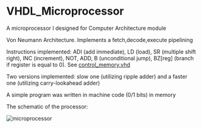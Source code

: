 # VHDL_Microprocessor
A microprocessor I designed for Computer Architecture module

Von Neumann Architecture. Implements a fetch,decode,execute pipelining

Instructions implemented: ADI (add immediate), LD (load), SR (multiple shift right), INC (increment), NOT, ADD, B (unconditional jump), BZ[reg] (branch if register is equal to 0).
See [control_memory.vhd](https://github.com/cppavel/VHDL_Microprocessor/blob/main/sources/control_memory.vhd)

Two versions implemented: slow one (utilizing ripple adder) and a faster one (utilizing carry-lookahead adder)

A simple program was written in machine code (0/1 bits) in memory

The schematic of the processor:

![microprocessor](https://user-images.githubusercontent.com/24837651/113886054-4574ef00-97b8-11eb-8a24-342ea93b1c59.png)

